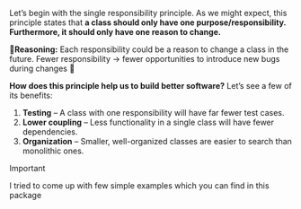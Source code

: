Let’s begin with the single responsibility principle. As we might expect, this principle states that  **a class should only have one purpose/responsibility. Furthermore, it should only have one reason to change.**

🤔**Reasoning:** Each responsibility could be a reason to change a class in the future. Fewer responsibility -> fewer opportunities
to introduce new bugs during changes 👾

**How does this principle help us to build better software?**  Let’s see a few of its benefits:

1.  **Testing**  – A class with one responsibility will have far fewer test cases.
2.  **Lower coupling**  – Less functionality in a single class will have fewer dependencies.
3.  **Organization**  – Smaller, well-organized classes are easier to search than monolithic ones.

>[!IMPORTANT]
> I tried to come up with few simple examples which you can find in this package